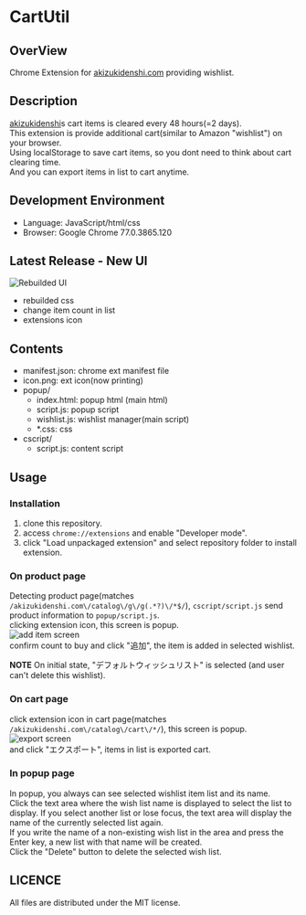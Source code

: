 # CartUtil

## OverView
Chrome Extension for [akizukidenshi.com](http://akizukidenshi.com) providing wishlist.  

## Description
[akizukidenshi](http://akizukideshi.com)s cart items is cleared every 48 hours(=2 days).  
This extension is provide additional cart(similar to Amazon "wishlist") on your browser.  
Using localStorage to save cart items, so you dont need to think about cart clearing time.  
And you can export items in list to cart anytime.

## Development Environment

 * Language: JavaScript/html/css
 * Browser: Google Chrome 77.0.3865.120

## Latest Release - New UI
![Rebuilded UI](https://user-images.githubusercontent.com/51850597/67546287-00c9d500-f737-11e9-99ca-b94d37537740.png)

 * rebuilded css
 * change item count in list
 * extensions icon

## Contents

 * manifest.json: chrome ext manifest file
 * icon.png: ext icon(now printing)
 * popup/
	* index.html: popup html (main html)
	* script.js: popup script
	* wishlist.js: wishlist manager(main script)
	* *.css: css
 * cscript/
	* script.js: content script

## Usage

### Installation
 1. clone this repository.
 2. access `chrome://extensions` and enable "Developer mode".
 3. click "Load unpackaged extension" and select repository folder to install extension.

### On product page
Detecting product page(matches `/akizukidenshi.com\/catalog\/g\/g(.*?)\/*$/`), `cscript/script.js` send product information to `popup/script.js`.  
clicking extension icon, this screen is popup.  
![add item screen](https://user-images.githubusercontent.com/51850597/67298010-a3ab0500-f525-11e9-9450-1dce829e3dfe.png)  
confirm count to buy and click "追加", the item is added in selected wishlist.  
  
__NOTE__ On initial state, "デフォルトウィッシュリスト" is selected (and user can't delete this wishlist).  

### On cart page
click extension icon in cart page(matches `/akizukidenshi.com\/catalog\/cart\/*/`), this screen is popup.  
![export screen](https://user-images.githubusercontent.com/51850597/67298204-e4a31980-f525-11e9-88e1-c4f05f310e14.png)  
and click "エクスポート", items in list is exported cart.

### In popup page
In popup, you always can see selected wishlist item list and its name.  
Click the text area where the wish list name is displayed to select the list to display. If you select another list or lose focus, the text area will display the name of the currently selected list again.  
If you write the name of a non-existing wish list in the area and press the Enter key, a new list with that name will be created.  
Click the "Delete" button to delete the selected wish list.  

## LICENCE
All files are distributed under the MIT license.